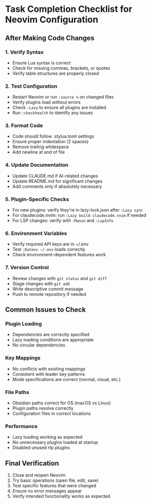 # Task Completion Checklist for Neovim Configuration

## After Making Code Changes

### 1. Verify Syntax
- Ensure Lua syntax is correct
- Check for missing commas, brackets, or quotes
- Verify table structures are properly closed

### 2. Test Configuration
- Restart Neovim or run `:source %` on changed files
- Verify plugins load without errors
- Check `:Lazy` to ensure all plugins are installed
- Run `:checkhealth` to identify any issues

### 3. Format Code
- Code should follow .stylua.toml settings
- Ensure proper indentation (2 spaces)
- Remove trailing whitespace
- Add newline at end of file

### 4. Update Documentation
- Update CLAUDE.md if AI-related changes
- Update README.md for significant changes
- Add comments only if absolutely necessary

### 5. Plugin-Specific Checks
- For new plugins: verify they're in lazy-lock.json after `:Lazy sync`
- For claudecode.nvim: run `:Lazy build claudecode.nvim` if needed
- For LSP changes: verify with `:Mason` and `:LspInfo`

### 6. Environment Variables
- Verify required API keys are in ~/.env
- Test `:Dotenv ~/.env` loads correctly
- Check environment-dependent features work

### 7. Version Control
- Review changes with `git status` and `git diff`
- Stage changes with `git add`
- Write descriptive commit message
- Push to remote repository if needed

## Common Issues to Check

### Plugin Loading
- Dependencies are correctly specified
- Lazy loading conditions are appropriate
- No circular dependencies

### Key Mappings
- No conflicts with existing mappings
- Consistent with leader key patterns
- Mode specifications are correct (normal, visual, etc.)

### File Paths
- Obsidian paths correct for OS (macOS vs Linux)
- Plugin paths resolve correctly
- Configuration files in correct locations

### Performance
- Lazy loading working as expected
- No unnecessary plugins loaded at startup
- Disabled unused rtp plugins

## Final Verification
1. Close and reopen Neovim
2. Try basic operations (open file, edit, save)
3. Test specific features that were changed
4. Ensure no error messages appear
5. Verify intended functionality works as expected